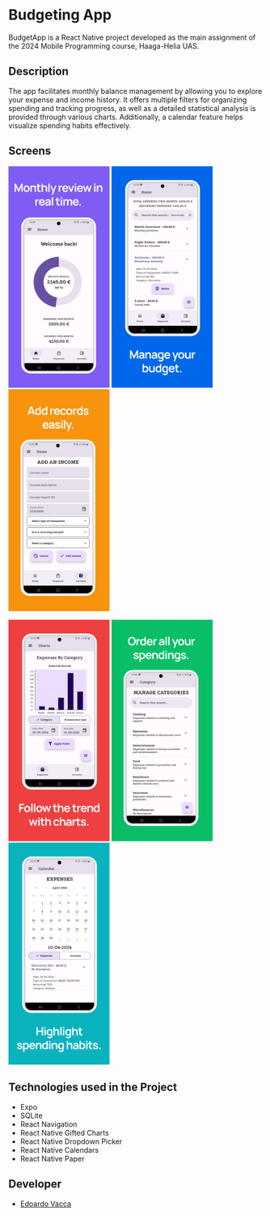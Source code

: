 # Budgeting App

BudgetApp is a React Native project developed as the main assignment of the 2024 Mobile Programming course, Haaga-Helia UAS.

## Description

The app facilitates monthly balance management by allowing you to explore your expense and income history.
It offers multiple filters for organizing spending and tracking progress, as well as a detailed statistical analysis is provided through various charts.
Additionally, a calendar feature helps visualize spending habits effectively.

## Screens
<p float="left">
<img src="https://github.com/edoardovac/budgetApp/blob/main/screenshots/Frame_1.png" alt="Home-Screen" width="200"/>
<img src="https://github.com/edoardovac/budgetApp/blob/main/screenshots/Frame_2.png" alt="Home-Screen" width="200"/>
<img src="https://github.com/edoardovac/budgetApp/blob/main/screenshots/Frame_3.png" alt="Home-Screen" width="200"/>
</p>
<p float="left">
<img src="https://github.com/edoardovac/budgetApp/blob/main/screenshots/Frame_4.png" alt="Home-Screen" width="200"/>
<img src="https://github.com/edoardovac/budgetApp/blob/main/screenshots/Frame_5.png" alt="Home-Screen" width="200"/>
<img src="https://github.com/edoardovac/budgetApp/blob/main/screenshots/Frame_6.png" alt="Home-Screen" width="200"/>
</p>

## Technologies used in the Project

- Expo
- SQLite
- React Navigation
- React Native Gifted Charts
- React Native Dropdown Picker
- React Native Calendars
- React Native Paper

## Developer

- [Edoardo Vacca](https://github.com/edoardovac)
